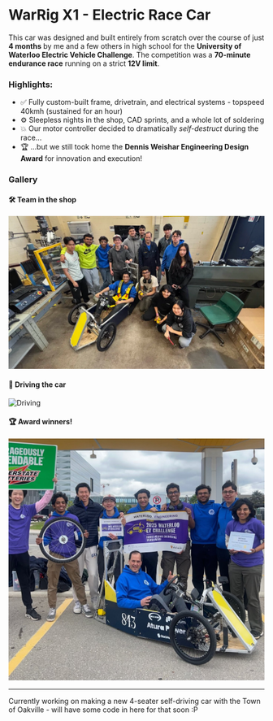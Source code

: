 # WarRig X1 - Electric Race Car

This car was designed and built entirely from scratch over the course of just **4 months** by me and a few others in high school for the **University of Waterloo Electric Vehicle Challenge**. The competition was a **70-minute endurance race** running on a strict **12V limit**.

### Highlights:
- ✅ Fully custom-built frame, drivetrain, and electrical systems - topspeed 40kmh (sustained for an hour)
- ⚙️ Sleepless nights in the shop, CAD sprints, and a whole lot of soldering
- 💥 Our motor controller decided to dramatically *self-destruct* during the race...
- 🏆 ...but we still took home the **Dennis Weishar Engineering Design Award** for innovation and execution!

### Gallery

#### 🛠️ Team in the shop
![Team with car](./images/team_in_shop.jpg)

#### 🏁 Driving the car
![Driving](./images/zane_driving.jpg)

#### 🏆 Award winners!
![Award photo](./images/with_award.jpg)

---

Currently working on making a new 4-seater self-driving car with the Town of Oakville - will have some code in here for that soon :P
